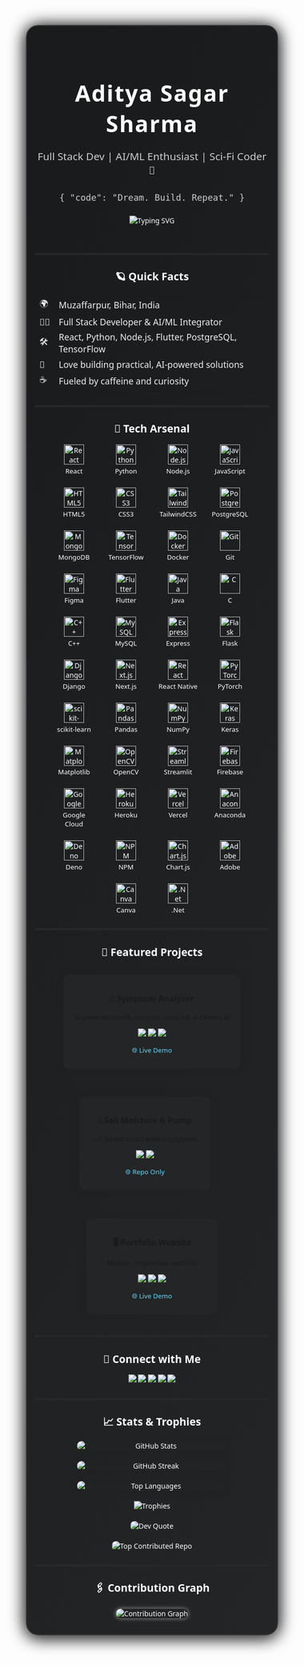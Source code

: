<!-- 🚀✨ S C I - F I   D E V   P R O F I L E ✨🚀 -->
<div align="center" style="background: linear-gradient(120deg, #181a1b 0%, #232526 100%); border-radius: 24px; box-shadow: 0 0 32px #222, 0 8px 32px #0008; padding: 2.5rem 1rem 2rem 1rem; margin-bottom: 2rem; color: #fff; font-family: 'Orbitron', 'Segoe UI', 'Arial', sans-serif; border: 2px solid #333;">

  <h1 style="font-size:2.8rem; letter-spacing:2px; margin-bottom:0.2em;">Aditya Sagar Sharma</h1>
  <p style="font-size:1.3rem; color:#ccc; margin-bottom:1.5em;">Full Stack Dev | AI/ML Enthusiast | Sci-Fi Coder 🚀</p>
  <pre style="color:#ccc; font-size:1.1rem; margin-bottom:1.5em; background:transparent; border:none;">{ "code": "Dream. Build. Repeat." }</pre>

  <img src="https://readme-typing-svg.demolab.com?font=Orbitron&size=28&duration=3000&pause=800&color=FFFFFF&center=true&vCenter=true&width=500&lines=Building+AI-powered+solutions;Turning+wild+ideas+into+code;Always+learning+something+new!" alt="Typing SVG" style="margin-bottom:2em;"/>

  <hr style="border:1px solid #333; margin:2em 0;">

  <h2 style="color:#fff;">🪐 Quick Facts</h2>
  <table align="center" style="margin:auto; font-size:1.1rem; color:#eee;">
    <tr>
      <td>🌍</td><td>Muzaffarpur, Bihar, India</td>
    </tr>
    <tr>
      <td>🧑‍💻</td><td>Full Stack Developer & AI/ML Integrator</td>
    </tr>
    <tr>
      <td>🛠️</td><td>React, Python, Node.js, Flutter, PostgreSQL, TensorFlow</td>
    </tr>
    <tr>
      <td>🚀</td><td>Love building practical, AI-powered solutions</td>
    </tr>
    <tr>
      <td>☕</td><td>Fueled by caffeine and curiosity</td>
    </tr>
  </table>

  <hr style="border:1px solid #333; margin:2em 0;">

  <h2 style="color:#fff;">🧰 Tech Arsenal</h2>
  <div style="display: flex; flex-wrap: wrap; justify-content: center; align-items: flex-start; gap: 24px; margin-bottom: 2em;">
    <div style="display: flex; flex-direction: column; align-items: center; width: 80px;">
      <img src="https://cdn.jsdelivr.net/gh/devicons/devicon/icons/react/react-original.svg" height="40" alt="React"/>
      <span style="color:#fff; font-size:0.95em; margin-top:0.3em;">React</span>
    </div>
    <div style="display: flex; flex-direction: column; align-items: center; width: 80px;">
      <img src="https://cdn.jsdelivr.net/gh/devicons/devicon/icons/python/python-original.svg" height="40" alt="Python"/>
      <span style="color:#fff; font-size:0.95em; margin-top:0.3em;">Python</span>
    </div>
    <div style="display: flex; flex-direction: column; align-items: center; width: 80px;">
      <img src="https://cdn.jsdelivr.net/gh/devicons/devicon/icons/nodejs/nodejs-original.svg" height="40" alt="Node.js"/>
      <span style="color:#fff; font-size:0.95em; margin-top:0.3em;">Node.js</span>
    </div>
    <div style="display: flex; flex-direction: column; align-items: center; width: 80px;">
      <img src="https://cdn.jsdelivr.net/gh/devicons/devicon/icons/javascript/javascript-original.svg" height="40" alt="JavaScript"/>
      <span style="color:#fff; font-size:0.95em; margin-top:0.3em;">JavaScript</span>
    </div>
    <div style="display: flex; flex-direction: column; align-items: center; width: 80px;">
      <img src="https://cdn.jsdelivr.net/gh/devicons/devicon/icons/html5/html5-original.svg" height="40" alt="HTML5"/>
      <span style="color:#fff; font-size:0.95em; margin-top:0.3em;">HTML5</span>
    </div>
    <div style="display: flex; flex-direction: column; align-items: center; width: 80px;">
      <img src="https://cdn.jsdelivr.net/gh/devicons/devicon/icons/css3/css3-original.svg" height="40" alt="CSS3"/>
      <span style="color:#fff; font-size:0.95em; margin-top:0.3em;">CSS3</span>
    </div>
    <div style="display: flex; flex-direction: column; align-items: center; width: 80px;">
      <img src="https://cdn.jsdelivr.net/gh/devicons/devicon/icons/tailwindcss/tailwindcss-plain.svg" height="40" alt="TailwindCSS"/>
      <span style="color:#fff; font-size:0.95em; margin-top:0.3em;">TailwindCSS</span>
    </div>
    <div style="display: flex; flex-direction: column; align-items: center; width: 80px;">
      <img src="https://cdn.jsdelivr.net/gh/devicons/devicon/icons/postgresql/postgresql-original.svg" height="40" alt="PostgreSQL"/>
      <span style="color:#fff; font-size:0.95em; margin-top:0.3em;">PostgreSQL</span>
    </div>
    <div style="display: flex; flex-direction: column; align-items: center; width: 80px;">
      <img src="https://cdn.jsdelivr.net/gh/devicons/devicon/icons/mongodb/mongodb-original.svg" height="40" alt="MongoDB"/>
      <span style="color:#fff; font-size:0.95em; margin-top:0.3em;">MongoDB</span>
    </div>
    <div style="display: flex; flex-direction: column; align-items: center; width: 80px;">
      <img src="https://cdn.jsdelivr.net/gh/devicons/devicon/icons/tensorflow/tensorflow-original.svg" height="40" alt="TensorFlow"/>
      <span style="color:#fff; font-size:0.95em; margin-top:0.3em;">TensorFlow</span>
    </div>
    <div style="display: flex; flex-direction: column; align-items: center; width: 80px;">
      <img src="https://cdn.jsdelivr.net/gh/devicons/devicon/icons/docker/docker-original.svg" height="40" alt="Docker"/>
      <span style="color:#fff; font-size:0.95em; margin-top:0.3em;">Docker</span>
    </div>
    <div style="display: flex; flex-direction: column; align-items: center; width: 80px;">
      <img src="https://cdn.jsdelivr.net/gh/devicons/devicon/icons/git/git-original.svg" height="40" alt="Git"/>
      <span style="color:#fff; font-size:0.95em; margin-top:0.3em;">Git</span>
    </div>
    <div style="display: flex; flex-direction: column; align-items: center; width: 80px;">
      <img src="https://cdn.jsdelivr.net/gh/devicons/devicon/icons/figma/figma-original.svg" height="40" alt="Figma"/>
      <span style="color:#fff; font-size:0.95em; margin-top:0.3em;">Figma</span>
    </div>
    <div style="display: flex; flex-direction: column; align-items: center; width: 80px;">
      <img src="https://cdn.jsdelivr.net/gh/devicons/devicon/icons/flutter/flutter-original.svg" height="40" alt="Flutter"/>
      <span style="color:#fff; font-size:0.95em; margin-top:0.3em;">Flutter</span>
    </div>
    <div style="display: flex; flex-direction: column; align-items: center; width: 80px;">
      <img src="https://cdn.jsdelivr.net/gh/devicons/devicon/icons/java/java-original.svg" height="40" alt="Java"/>
      <span style="color:#fff; font-size:0.95em; margin-top:0.3em;">Java</span>
    </div>
    <div style="display: flex; flex-direction: column; align-items: center; width: 80px;">
      <img src="https://cdn.jsdelivr.net/gh/devicons/devicon/icons/c/c-original.svg" height="40" alt="C"/>
      <span style="color:#fff; font-size:0.95em; margin-top:0.3em;">C</span>
    </div>
    <div style="display: flex; flex-direction: column; align-items: center; width: 80px;">
      <img src="https://cdn.jsdelivr.net/gh/devicons/devicon/icons/cplusplus/cplusplus-original.svg" height="40" alt="C++"/>
      <span style="color:#fff; font-size:0.95em; margin-top:0.3em;">C++</span>
    </div>
    <div style="display: flex; flex-direction: column; align-items: center; width: 80px;">
      <img src="https://cdn.jsdelivr.net/gh/devicons/devicon/icons/mysql/mysql-original.svg" height="40" alt="MySQL"/>
      <span style="color:#fff; font-size:0.95em; margin-top:0.3em;">MySQL</span>
    </div>
    <div style="display: flex; flex-direction: column; align-items: center; width: 80px;">
      <img src="https://cdn.jsdelivr.net/gh/devicons/devicon/icons/express/express-original.svg" height="40" alt="Express"/>
      <span style="color:#fff; font-size:0.95em; margin-top:0.3em;">Express</span>
    </div>
    <div style="display: flex; flex-direction: column; align-items: center; width: 80px;">
      <img src="https://cdn.jsdelivr.net/gh/devicons/devicon/icons/flask/flask-original.svg" height="40" alt="Flask"/>
      <span style="color:#fff; font-size:0.95em; margin-top:0.3em;">Flask</span>
    </div>
    <div style="display: flex; flex-direction: column; align-items: center; width: 80px;">
      <img src="https://cdn.jsdelivr.net/gh/devicons/devicon/icons/django/django-plain.svg" height="40" alt="Django"/>
      <span style="color:#fff; font-size:0.95em; margin-top:0.3em;">Django</span>
    </div>
    <div style="display: flex; flex-direction: column; align-items: center; width: 80px;">
      <img src="https://cdn.jsdelivr.net/gh/devicons/devicon/icons/nextjs/nextjs-original.svg" height="40" alt="Next.js"/>
      <span style="color:#fff; font-size:0.95em; margin-top:0.3em;">Next.js</span>
    </div>
    <div style="display: flex; flex-direction: column; align-items: center; width: 80px;">
      <img src="https://cdn.jsdelivr.net/gh/devicons/devicon/icons/react/react-original.svg" height="40" alt="React Native"/>
      <span style="color:#fff; font-size:0.95em; margin-top:0.3em;">React Native</span>
    </div>
    <div style="display: flex; flex-direction: column; align-items: center; width: 80px;">
      <img src="https://cdn.jsdelivr.net/gh/devicons/devicon/icons/pytorch/pytorch-original.svg" height="40" alt="PyTorch"/>
      <span style="color:#fff; font-size:0.95em; margin-top:0.3em;">PyTorch</span>
    </div>
    <div style="display: flex; flex-direction: column; align-items: center; width: 80px;">
      <img src="https://cdn.jsdelivr.net/gh/devicons/devicon/icons/scikitlearn/scikitlearn-original.svg" height="40" alt="scikit-learn"/>
      <span style="color:#fff; font-size:0.95em; margin-top:0.3em;">scikit-learn</span>
    </div>
    <div style="display: flex; flex-direction: column; align-items: center; width: 80px;">
      <img src="https://cdn.jsdelivr.net/gh/devicons/devicon/icons/pandas/pandas-original.svg" height="40" alt="Pandas"/>
      <span style="color:#fff; font-size:0.95em; margin-top:0.3em;">Pandas</span>
    </div>
    <div style="display: flex; flex-direction: column; align-items: center; width: 80px;">
      <img src="https://cdn.jsdelivr.net/gh/devicons/devicon/icons/numpy/numpy-original.svg" height="40" alt="NumPy"/>
      <span style="color:#fff; font-size:0.95em; margin-top:0.3em;">NumPy</span>
    </div>
    <div style="display: flex; flex-direction: column; align-items: center; width: 80px;">
      <img src="https://cdn.jsdelivr.net/gh/devicons/devicon/icons/keras/keras-original.svg" height="40" alt="Keras"/>
      <span style="color:#fff; font-size:0.95em; margin-top:0.3em;">Keras</span>
    </div>
    <div style="display: flex; flex-direction: column; align-items: center; width: 80px;">
      <img src="https://cdn.jsdelivr.net/gh/devicons/devicon/icons/matplotlib/matplotlib-original.svg" height="40" alt="Matplotlib"/>
      <span style="color:#fff; font-size:0.95em; margin-top:0.3em;">Matplotlib</span>
    </div>
    <div style="display: flex; flex-direction: column; align-items: center; width: 80px;">
      <img src="https://cdn.jsdelivr.net/gh/devicons/devicon/icons/opencv/opencv-original.svg" height="40" alt="OpenCV"/>
      <span style="color:#fff; font-size:0.95em; margin-top:0.3em;">OpenCV</span>
    </div>
    <div style="display: flex; flex-direction: column; align-items: center; width: 80px;">
      <img src="https://cdn.jsdelivr.net/gh/devicons/devicon/icons/streamlit/streamlit-original.svg" height="40" alt="Streamlit"/>
      <span style="color:#fff; font-size:0.95em; margin-top:0.3em;">Streamlit</span>
    </div>
    <div style="display: flex; flex-direction: column; align-items: center; width: 80px;">
      <img src="https://cdn.jsdelivr.net/gh/devicons/devicon/icons/firebase/firebase-plain.svg" height="40" alt="Firebase"/>
      <span style="color:#fff; font-size:0.95em; margin-top:0.3em;">Firebase</span>
    </div>
    <div style="display: flex; flex-direction: column; align-items: center; width: 80px;">
      <img src="https://cdn.jsdelivr.net/gh/devicons/devicon/icons/googlecloud/googlecloud-original.svg" height="40" alt="Google Cloud"/>
      <span style="color:#fff; font-size:0.95em; margin-top:0.3em;">Google Cloud</span>
    </div>
    <div style="display: flex; flex-direction: column; align-items: center; width: 80px;">
      <img src="https://cdn.jsdelivr.net/gh/devicons/devicon/icons/heroku/heroku-original.svg" height="40" alt="Heroku"/>
      <span style="color:#fff; font-size:0.95em; margin-top:0.3em;">Heroku</span>
    </div>
    <div style="display: flex; flex-direction: column; align-items: center; width: 80px;">
      <img src="https://cdn.jsdelivr.net/gh/devicons/devicon/icons/vercel/vercel-original.svg" height="40" alt="Vercel"/>
      <span style="color:#fff; font-size:0.95em; margin-top:0.3em;">Vercel</span>
    </div>
    <div style="display: flex; flex-direction: column; align-items: center; width: 80px;">
      <img src="https://cdn.jsdelivr.net/gh/devicons/devicon/icons/anaconda/anaconda-original.svg" height="40" alt="Anaconda"/>
      <span style="color:#fff; font-size:0.95em; margin-top:0.3em;">Anaconda</span>
    </div>
    <div style="display: flex; flex-direction: column; align-items: center; width: 80px;">
      <img src="https://cdn.jsdelivr.net/gh/devicons/devicon/icons/denojs/denojs-original.svg" height="40" alt="Deno"/>
      <span style="color:#fff; font-size:0.95em; margin-top:0.3em;">Deno</span>
    </div>
    <div style="display: flex; flex-direction: column; align-items: center; width: 80px;">
      <img src="https://cdn.jsdelivr.net/gh/devicons/devicon/icons/npm/npm-original-wordmark.svg" height="40" alt="NPM"/>
      <span style="color:#fff; font-size:0.95em; margin-top:0.3em;">NPM</span>
    </div>
    <div style="display: flex; flex-direction: column; align-items: center; width: 80px;">
      <img src="https://cdn.jsdelivr.net/gh/devicons/devicon/icons/chartjs/chartjs-original.svg" height="40" alt="Chart.js"/>
      <span style="color:#fff; font-size:0.95em; margin-top:0.3em;">Chart.js</span>
    </div>
    <div style="display: flex; flex-direction: column; align-items: center; width: 80px;">
      <img src="https://cdn.jsdelivr.net/gh/devicons/devicon/icons/adobeillustrator/adobeillustrator-plain.svg" height="40" alt="Adobe"/>
      <span style="color:#fff; font-size:0.95em; margin-top:0.3em;">Adobe</span>
    </div>
    <div style="display: flex; flex-direction: column; align-items: center; width: 80px;">
      <img src="https://cdn.jsdelivr.net/gh/devicons/devicon/icons/canva/canva-original.svg" height="40" alt="Canva"/>
      <span style="color:#fff; font-size:0.95em; margin-top:0.3em;">Canva</span>
    </div>
    <div style="display: flex; flex-direction: column; align-items: center; width: 80px;">
      <img src="https://cdn.jsdelivr.net/gh/devicons/devicon/icons/dot-net/dot-net-original.svg" height="40" alt=".Net"/>
      <span style="color:#fff; font-size:0.95em; margin-top:0.3em;">.Net</span>
    </div>
  </div>

  <hr style="border:1px solid #333; margin:2em 0;">

  <h2 style="color:#fff;">🌟 Featured Projects</h2>
  <div align="center" style="display:flex; flex-wrap:wrap; justify-content:center; gap:2em;">
    <a href="https://github.com/as6769-2004/symptom-analyzer-ml-ai" style="text-decoration:none;">
      <div style="background:#232526; border-radius:12px; padding:1em 1.5em; margin:1em; box-shadow:0 0 12px #222; min-width:220px; max-width:320px; color:#fff;">
        <h3>🤖 Symptom Analyzer</h3>
        <p style="font-size:0.95em;">AI-powered health assistant using ML & Ollama AI</p>
        <p>
          <img src="https://img.shields.io/badge/Python-3776AB?style=flat-square&logo=python&logoColor=white"/>
          <img src="https://img.shields.io/badge/Streamlit-FF4B4B?style=flat-square&logo=streamlit&logoColor=white"/>
          <img src="https://img.shields.io/badge/ML-yellow?style=flat-square"/>
        </p>
        <p>
          <a href="https://symptom-analyzer-ml-ai.vercel.app" style="color:#61dafb; text-decoration:none; font-size:0.95em;">
            🌐 Live Demo
          </a>
        </p>
      </div>
    </a>
    <a href="https://github.com/as6769-2004/Smart-Plant-Watering" style="text-decoration:none;">
      <div style="background:#232526; border-radius:12px; padding:1em 1.5em; margin:1em; box-shadow:0 0 12px #222; min-width:220px; max-width:320px; color:#fff;">
        <h3>💧 Soil Moisture & Pump</h3>
        <p style="font-size:0.95em;">IoT-based smart watering system</p>
        <p>
          <img src="https://img.shields.io/badge/Arduino-00979D?style=flat-square&logo=arduino&logoColor=white"/>
          <img src="https://img.shields.io/badge/C++-00599C?style=flat-square&logo=c%2B%2B&logoColor=white"/>
        </p>
        <p>
          <a href="https://github.com/as6769-2004/Smart-Plant-Watering" style="color:#61dafb; text-decoration:none; font-size:0.95em;">
            🌐 Repo Only
          </a>
        </p>
      </div>
    </a>
    <a href="https://adityass-portfolio.netlify.app/" style="text-decoration:none;">
      <div style="background:#232526; border-radius:12px; padding:1em 1.5em; margin:1em; box-shadow:0 0 12px #222; min-width:220px; max-width:320px; color:#fff;">
        <h3>🖥️ Portfolio Website</h3>
        <p style="font-size:0.95em;">Modern, responsive portfolio</p>
        <p>
          <img src="https://img.shields.io/badge/React-20232a?style=flat-square&logo=react&logoColor=61DAFB"/>
          <img src="https://img.shields.io/badge/JavaScript-F7DF1E?style=flat-square&logo=javascript&logoColor=black"/>
          <img src="https://img.shields.io/badge/CSS3-1572B6?style=flat-square&logo=css3&logoColor=white"/>
        </p>
        <p>
          <a href="https://adityass-portfolio.netlify.app/" style="color:#61dafb; text-decoration:none; font-size:0.95em;">
            🌐 Live Demo
          </a>
        </p>
      </div>
    </a>
  </div>

  <hr style="border:1px solid #333; margin:2em 0;">

  <h2 style="color:#fff;">🔗 Connect with Me</h2>
  <p>
    <a href="mailto:adityasagar9991@gmail.com"><img src="https://img.shields.io/badge/Gmail-EA4335?style=for-the-badge&logo=gmail&logoColor=white"/></a>
    <a href="https://www.linkedin.com/in/aditya-sagar-sharma-1955a7288/"><img src="https://img.shields.io/badge/LinkedIn-0077B5?style=for-the-badge&logo=linkedin&logoColor=white"/></a>
    <a href="https://github.com/as6769-2004"><img src="https://img.shields.io/badge/GitHub-181717?style=for-the-badge&logo=github&logoColor=white"/></a>
    <a href="https://instagram.com/adityass0401"><img src="https://img.shields.io/badge/Instagram-E4405F?style=for-the-badge&logo=instagram&logoColor=white"/></a>
    <a href="https://adityass-portfolio.netlify.app"><img src="https://img.shields.io/badge/Portfolio-333?style=for-the-badge&logo=google-chrome&logoColor=white"/></a>
  </p>



  <hr style="border:1px solid #333; margin:2em 0;">

  <h2 style="color:#fff;">📈 Stats & Trophies</h2>
  <div style="display:flex; flex-wrap:wrap; justify-content:center; gap:1.5em; align-items:center;">
    <img src="https://github-readme-stats.vercel.app/api?username=as6769-2004&theme=dark&hide_border=true&include_all_commits=false&count_private=false" alt="GitHub Stats" style="border-radius:12px; min-width:300px; max-width:400px; box-shadow:0 2px 12px #222;">
    <img src="https://nirzak-streak-stats.vercel.app/?user=as6769-2004&theme=dark&hide_border=true" alt="GitHub Streak" style="border-radius:12px; min-width:300px; max-width:400px; box-shadow:0 2px 12px #222;">
    <img src="https://github-readme-stats.vercel.app/api/top-langs/?username=as6769-2004&theme=dark&hide_border=true&include_all_commits=false&count_private=false&layout=compact" alt="Top Languages" style="border-radius:12px; min-width:300px; max-width:400px; box-shadow:0 2px 12px #222;">
  </div>
  <div style="display:flex; justify-content:center; margin-top:1.5em;">
    <img src="https://github-profile-trophy.vercel.app/?username=as6769-2004&theme=radical&no-frame=true&no-bg=true&margin-w=4" alt="Trophies" style="margin:auto;">
  </div>
  <div style="display:flex; justify-content:center; margin-top:1.5em;">
    <img src="https://quotes-github-readme.vercel.app/api?type=horizontal&theme=dark" alt="Dev Quote" style="margin:auto; border-radius:8px;">
  </div>
  <div style="display:flex; justify-content:center; margin-top:1.5em;">
    <img src="https://github-contributor-stats.vercel.app/api?username=as6769-2004&limit=5&theme=dark&combine_all_yearly_contributions=true" alt="Top Contributed Repo" style="margin:auto; border-radius:8px;">
  </div>

  <!-- Contribution Graph Section -->
  <hr style="border:1px solid #333; margin:2em 0;">
  <h2 style="color:#fff;">🖇️ Contribution Graph</h2>
  <div style="display:flex; justify-content:center; margin-top:1.5em;">
    <img src="https://github-readme-activity-graph.vercel.app/graph?username=as6769-2004&theme=react-dark&hide_border=true" alt="Contribution Graph" style="margin:auto; border-radius:12px; box-shadow:0 0 8px #999;">
  </div>

 
